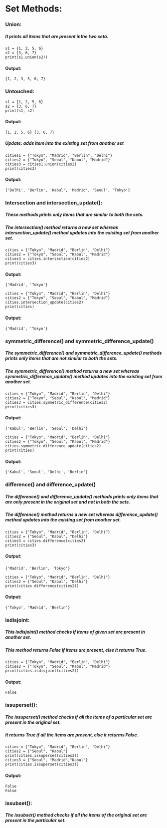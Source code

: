 # Set Methods:
### Union: 
##### It prints all items that are present inthe two seta.
```
s1 = {1, 2, 5, 6}
s2 = {3, 6, 7}
print(s1.union(s2))
```
#### Output:
```
{1, 2, 3, 5, 6, 7}
```
### Untouched:
```
s1 = {1, 2, 5, 6}
s2 = {3, 6, 7}
print(s1, s2)
```
#### Output:
```
{1, 2, 5, 6} {3, 6, 7}
```
##### Update: adds item into the existing set from another set
```
cities1 = {"Tokyo", "Madrid", "Berlin", "Delhi"}
cities2 = {"Tokyo", "Seoul", "Kabul", "Madrid"}
cities3 = cities1.union(cities2)
print(cities3)
```
#### Output:
```
{'Delhi', 'Berlin', 'Kabul', 'Madrid', 'Seoul', 'Tokyo'}
```
### Intersection and intersection_update():
##### These methods prints only items that are similar to both the sets.
##### The intersection() method returns a new set whereas intersection_update() method updates into the existing set from another set.
```
cities = {"Tokyo", "Madrid", "Berlin", "Delhi"}
cities2 = {"Tokyo", "Seoul", "Kabul", "Madrid"}
cities3 = cities.intersection(cities2)
print(cities3)
```
#### Output:
```
{'Madrid', 'Tokyo'}
```
```
cities = {"Tokyo", "Madrid", "Berlin", "Delhi"}
cities2 = {"Tokyo", "Seoul", "Kabul", "Madrid"}
cities.intersection_update(cities2)
print(cities)
```
#### Output:
```
{'Madrid', 'Tokyo'}
```
### symmetric_difference() and symmetric_difference_update()
##### The symmetric_difference() and symmetric_difference_update() methods prints only items that are not similar to both the sets.
##### The symmetric_difference() method returns a new set whereas symmetric_difference_update() method updates into the existing set from another set.
```
cities = {"Tokyo", "Madrid", "Berlin", "Delhi"}
cities2 = {"Tokyo", "Seoul", "Kabul", "Madrid"}
cities3 = cities.symmetric_difference(cities2)
print(cities3)
```
#### Output:
```
{'Kabul', 'Berlin', 'Seoul', 'Delhi'}
```
```
cities = {"Tokyo", "Madrid", "Berlin", "Delhi"}
cities2 = {"Tokyo", "Seoul", "Kabul", "Madrid"}
cities.symmetric_difference_update(cities2)
print(cities)
```
#### Output:
```
{'Kabul', 'Seoul', 'Delhi', 'Berlin'}
```
### difference() and difference_update()
##### The difference() and difference_update() methods prints only items that are only present in the original set and not in both the sets.
##### The difference() method returns a new set whereas difference_update() method updates into the existing set from another set.
```
cities = {"Tokyo", "Madrid", "Berlin", "Delhi"}
cities2 = {"Seoul", "Kabul", "Delhi"}
cities3 = cities.difference(cities2)
print(cities3)
```
##### Output:
```
{'Madrid', 'Berlin', 'Tokyo'}
```
```
cities = {"Tokyo", "Madrid", "Berlin", "Delhi"}
cities2 = {"Seoul", "Kabul", "Delhi"}
print(cities.difference(cities2))
```
#### Output:
```
{'Tokyo', 'Madrid', 'Berlin'}
```


### isdisjoint:
##### This isdisjoint() method checks if items of given set are present in another set.
##### This method returns False if items are present, else it returns True.
```
cities = {"Tokyo", "Madrid", "Berlin", "Delhi"}
cities2 = {"Tokyo", "Seoul", "Kabul", "Madrid"}
print(cities.isdisjoint(cities2))
```
#### Output:
```
False
```
### issuperset():
##### The issuperset() method checks if all the items of a particular set are present in the original set.
##### It returns True if all the items are present, else it returms False.
```
cities = {"Tokyo", "Madrid", "Berlin", "Delhi"}
cities2 = {"Seoul", "Kabul"}
print(cities.issuperset(cities2))
cities3 = {"Seoul", "Madrid","Kabul"}
print(cities.issuperset(cities3))
```
#### Output:
```
False
False
```
### issubset():
##### The issubset() method checks if all the items of the original set are present in the particular set.
